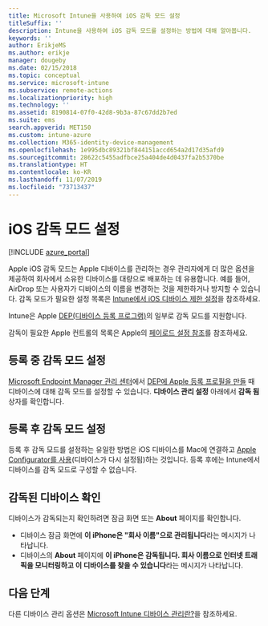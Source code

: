 ```yaml
---
title: Microsoft Intune을 사용하여 iOS 감독 모드 설정
titleSuffix: ''
description: Intune을 사용하여 iOS 감독 모드를 설정하는 방법에 대해 알아봅니다.
keywords: ''
author: ErikjeMS
ms.author: erikje
manager: dougeby
ms.date: 02/15/2018
ms.topic: conceptual
ms.service: microsoft-intune
ms.subservice: remote-actions
ms.localizationpriority: high
ms.technology: ''
ms.assetid: 8190814-07f0-42d8-9b3a-87c67dd2b7ed
ms.suite: ems
search.appverid: MET150
ms.custom: intune-azure
ms.collection: M365-identity-device-management
ms.openlocfilehash: 1e995dbc89321bf844151accd654a2d17d35afd9
ms.sourcegitcommit: 28622c5455adfbce25a404de4d0437fa2b5370be
ms.translationtype: HT
ms.contentlocale: ko-KR
ms.lasthandoff: 11/07/2019
ms.locfileid: "73713437"
---
```

# <a name="turn-on-ios-supervised-mode"></a>iOS 감독 모드 설정


[!INCLUDE [azure_portal](../includes/azure_portal.md)]

Apple iOS 감독 모드는 Apple 디바이스를 관리하는 경우 관리자에게 더 많은 옵션을 제공하여 회사에서 소유한 디바이스를 대량으로 배포하는 데 유용합니다. 예를 들어, AirDrop 또는 사용자가 디바이스의 이름을 변경하는 것을 제한하거나 방지할 수 있습니다. 감독 모드가 필요한 설정 목록은 [Intune에서 iOS 디바이스 제한 설정](../configuration/device-restrictions-ios.md)을 참조하세요.

Intune은 Apple [DEP(디바이스 등록 프로그램)](../enrollment/device-enrollment-program-enroll-ios.md)의 일부로 감독 모드를 지원합니다.

감독이 필요한 Apple 컨트롤의 목록은 Apple의 [페이로드 설정 참조](http://help.apple.com/configurator/mac/2.4/#/cad5370d089)를 참조하세요.

## <a name="turn-on-supervised-mode-during-enrollment"></a>등록 중 감독 모드 설정

[Microsoft Endpoint Manager 관리 센터](https://go.microsoft.com/fwlink/?linkid=2109431)에서 [DEP에 Apple 등록 프로필을 만들](../enrollment/device-enrollment-program-enroll-ios.md#create-an-apple-enrollment-profile) 때 디바이스에 대해 감독 모드를 설정할 수 있습니다. **디바이스 관리 설정** 아래에서 **감독 됨** 상자를 확인합니다.

## <a name="turn-on-supervised-mode-after-enrollment"></a>등록 후 감독 모드 설정

등록 후 감독 모드를 설정하는 유일한 방법은 iOS 디바이스를 Mac에 연결하고 [Apple Configurator를 사용](../enrollment/apple-configurator-enroll-ios.md)(디바이스가 다시 설정됨)하는 것입니다. 등록 후에는 Intune에서 디바이스를 감독 모드로 구성할 수 없습니다.

## <a name="identify-a-supervised-device"></a>감독된 디바이스 확인

디바이스가 감독되는지 확인하려면 잠금 화면 또는 **About** 페이지를 확인합니다.
- 디바이스 잠금 화면에 **이 iPhone은 "회사 이름"으로 관리됩니다**라는 메시지가 나타납니다.
- 디바이스의 **About** 페이지에 **이 iPhone은 감독됩니다. 회사 이름으로 인터넷 트래픽을 모니터링하고 이 디바이스를 찾을 수 있습니다**라는 메시지가 나타납니다.

## <a name="next-steps"></a>다음 단계

다른 디바이스 관리 옵션은 [Microsoft Intune 디바이스 관리란?](device-management.md)을 참조하세요.
